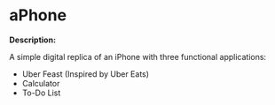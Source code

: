 # aPhone

**Description:**

A simple digital replica of an iPhone with three functional applications: 
- Uber Feast (Inspired by Uber Eats)
- Calculator
- To-Do List
